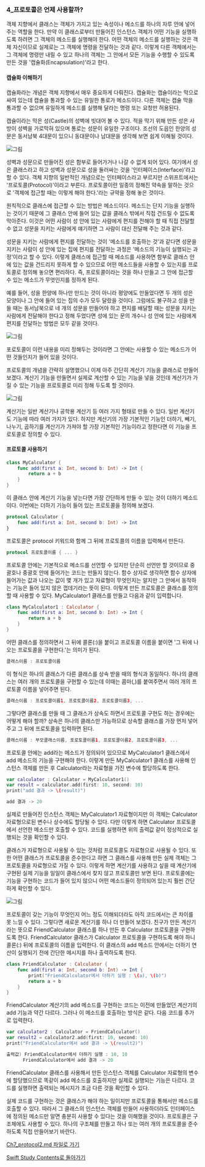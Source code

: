 ### 4_프로토콜은 언제 사용할까?

객체 지향에서 클래스는 객체가 가지고 있는 속성이나 메소드를 하나의 자루 안에 넣어주는 역할을 한다.
만약 이 클래스로부터 만들어진 인스턴스 객체가 어떤 기능을 실행하도록 하려면 그 객체의 메소드를 실행해야 한다.
어떤 객체의 메소드를 실행하는 것은 객체 자신이므로 실제로는 그 객체에 명령을 전달하는 것과 같다.
이렇게 다른 객체에서는 그 객체에 명령만 내릴 수 있고 하나의 객체는 그 안에서 모든 기능을 수행할 수 있도록 만든 것을 '캡슐화(Encapsulation)'라고 한다.


#### 캡슐화 이해하기

캡슐화라는 개념은 객체 지향에서 매우 중요하게 다뤄진다. 캡슐화는 캡슐이라는 막으로 싸여 있는데 캡슐을 통과할 수 있는 유일한 통로가 메소드이다.
다른 객체는 캡슐 막을 통과할 수 없으며 유일하게 메소드를 실행해 달라는 명령 또는 요청만 허용된다.

캡슐이라는 막은 성(Castle)의 성벽에 빗대어 볼 수 있다. 적을 막기 위해 만든 성은 사방이 성벽을 가로막혀 있으며 통로는 성문이 유일한 구조이다.
조선의 도읍인 한양의 성문은 동서남북 4대문이 있으니 동대문이나 남대문을 생각해 보면 쉽게 이해될 것이다.

![그림](https://user-images.githubusercontent.com/47494240/54984400-256b9c00-4ff2-11e9-833b-7f739af120b9.png)

성벽과 성문으로 만들어진 성은 함부로 들어가거나 나갈 수 없게 되어 있다. 여기에서 성은 클래스라고 하고 성벽과 성문으로 성을 둘러싸는 것을 '인터페이스(Interface)'라고 할 수 있다.
객체 지향의 일반적인 개념으로는 인터페이스라고 부르지만 스위프트에서는 '프로토콜(Protocol)'이라고 부른다.
프로토콜이란 일종의 정해진 약속을 말하는 것으로 '객체에 접근할 때는 이렇게 해야 한다.'라는 규약을 정해 놓은 것이다.

원칙적으로 클래스에 접근할 수 있는 방법은 메소드이다. 메소드는 단지 기능을 실행하는 것이기 때문에 그 클래스 안에 들어 있는 값을 클래스 밖에서 직접 건드릴 수 없도록 막아준다.
이것은 어떤 사람이 성 안에 있는 사람에게 편지를 전해야 할 때 직접 전달할 수 없고 성문을 지키는 사람에게 얘기하면 그 사람이 대신 전달해 주는 것과 같다.

성문을 지키는 사람에게 편지를 전달하는 것이 '메소드를 호출하는 것'과 같다면 성문을 지키는 사람이 성 안에 있는 집에 편지를 전달하는 과정은 '메소드의 기능이 실행되는 과정'이라고 할 수 있다.
이렇게 클래스에 접근할 때 메소드를 사용하면 함부로 클래스 안에 있는 값을 건드리지 못하게 할 수 있으므로 어떤 메소드들을 사용할 수 있는지를 프로토콜로 정의해 놓으면 편리하다.
즉, 프로토콜이라는 것을 하나 만들고 그 안에 접근할 수 있는 메소드가 무엇인지를 정하게 된다.

예를 들어, 성을 한양에 하나만 만드는 것이 아니라 평양에도 만들었다면 두 개의 성은 모양이나 그 안에 들어 있는 집의 수가 모두 달랐을 것이다.
그럼에도 불구하고 성을 만들 때는 동서남북으로 네 개의 성문을 만들어야 하고 편지를 배달할 때는 성문을 지키는 사람에게 전달해야 한다고 정해 두었다면 성에 있는 문의 개수나 성 안에 있는 사람에게 편지를 전달하는 방법은 모두 같을 것이다.

![그림](https://user-images.githubusercontent.com/47494240/54984401-256b9c00-4ff2-11e9-9485-b3184c7030f3.png)

포로토콜이 이런 내용을 미리 정해두는 것이라면 그 안에는 사용할 수 있는 메소드가 어떤 것들인지가 들어 있을 것이다.

프로토콜의 개념을 간략히 설명했으니 이제 아주 간단히 계산기 기능을 클래스로 만들어 보겠다.
계산기 기능을 만들면서 실제로 계산할 수 있는 기능을 넣을 것인데 계산기가 가질 수 있는 기능을 프로토콜로 미리 정해 두도록 할 것이다.

![그림](https://user-images.githubusercontent.com/47494240/54984402-26043280-4ff2-11e9-8a80-ddd8d03835fc.png)

계산기는 일반 계산기나 공학용 계산기 등 여러 가지 형태로 만들 수 있다. 일반 계산기도 기능에 따라 여러 가지가 있다.
하지만 계산기의 가장 기본적인 기능인 더하기, 빼기, 나누기, 곱하기를 계산기가 가져야 할 가장 기본적인 기능이라고 정한다면 이 기능을 프로토콜로 정의할 수 있다.


#### 프로토콜 사용하기
```swift
class MyCalculator {
    func add(first a: Int, second b: Int) -> Int {
        return a + b
    }
}
```
이 클래스 안에 계산기 기능을 넣는다면 가장 간단하게 만들 수 있는 것이 더하기 메소드이다. 이번에는 더하기 기능이 들어 있는 프로토콜을 정의해 보겠다.
```swift
protocol Calculator {
    func add(first a: Int, second b: Int) -> Int
}
```
프로토콜은 protocol 키워드와 함께 그 뒤에 프로토콜의 이름을 입력해서 만든다.
```swift
protocol 프로토콜이름 { ... }
```
프로토콜 안에는 기본적으로 메소드를 선언할 수 있지만 단순히 선언만 할 것이므로 중괄호나 중괄호 안에 들어가는 코드는 만들지 않는다.
함수 상자로 생각하면 함수 상자에 들어가는 값과 나오는 값이 몇 개가 있고 자료형이 무엇인지는 알지만 그 안에서 동작하는 기능은 들어 있지 않은 껍데기라는 뜻이 된다.
이렇게 만든 프로토콜은 클래스를 정의할 때 사용할 수 있다. MyCalculator1 클래스를 만들고 다음과 같이 입력합니다.
```swift
class MyCalculator1 : Calculator {
    func add(first a: Int, second b: Int) -> Int {
        return a + b
    }
}
```
어떤 클래스를 정의하면서 그 뒤에 콜론(:)을 붙이고 프로토콜 이름을 붙이면 '그 뒤에 나오는 프로토콜을 구현한다.'는 의미가 된다.
```swift
클래스이름 : 프로토콜이름
```
이 형식은 하나의 클래스가 다른 클래스를 상속 받을 때의 형식과 동일하다. 하나의 클래스는 여러 개의 프로토콜을 구현할 수 있는데 이때는 콤마(,)를 붙여주면서 여러 개의 프로토콜 이름을 넣어주면 된다.
```swift
클래스이름 : 프로토콜이름1, 프로토콜이름2, 프로토콜이름3, ...
```
그렇다면 클래스를 만들 때 그 클래스가 상속도 하면서 프로토콜 구현도 하는 경우에는 어떻게 해야 할까?
상속은 하나의 클래스만 가능하므로 상속할 클래스를 가장 먼저 넣어주고 그 뒤에 프로토콜을 입력하면 된다.
```swift
클래스이름 : 부모클래스이름, 포로토콜이름1, 프로토콜이름2, 프로토콜이름3, ...
```
프로토콜 안에는 add라는 메소드가 정의되어 있으므로 MyCalculator1 클래스에서 add 메소드의 기능을 구현해야 한다.
이렇게 만든 MyCalculator1 클래스를 사용해 인스턴스 객체를 만든 후 Calculator라는 자료형을 가진 변수에 할당하도록 한다.
```swift
var calculator : Calculator = MyCalculator1()
var result = calculator.add(first: 10, second: 10)
print("add 결과 -> \(result)")

add 결과 -> 20
```
실제로 만들어진 인스턴스 객체는 MyCalculator1 자료형이지만 이 객체는 Calculator 자료형으로된 변수나 상수에도 할당될 수 있다.
다만 이렇게 하면 Calculator 프로토콜에서 선언한 메소드만 호출할 수 있다. 코드를 실행하면 위의 출력값 같이 정상적으로 실행되는 것을 확인할 수 있다.

클래스가 자료형으로 사용될 수 있는 것처럼 프로토콜도 자료형으로 사용될 수 있다.
또한 어떤 클래스가 프로토콜을 준수한다고 하면 그 클래스를 사용해 만든 실제 객체는 그 프로토콜을 자료형으로 가질 수 있다.
이렇게 하면 계산기를 사용하고 싶을 때 계산기에 구현된 실제 기능을 일일이 클래스에서 찾지 않고 프로토콜만 보면 된다.
프로토콜에는 기능을 구현하는 코드가 들어 있지 않으니 어떤 메소드들이 정의되어 있는지 훨씬 간단하게 확인할 수 있다.

![그림](https://user-images.githubusercontent.com/47494240/54984403-26043280-4ff2-11e9-8a6c-dc5bc9b1532b.png)

프로토콜이 갖는 기능이 무엇인지 어느 정도 이해되더라도 아직 코드에서는 큰 차이를 못 느낄 수 있다. 그렇다면 새로운 계산기를 하나 더 만들어 보겠다.
친구가 만든 계산기라는 뜻으로 FriendCalculator 클래스를 하나 만든 후 Calculator 프로토콜을 구현하도록 한다.
FriendCalculator 클래스가 Calculator 프로토콜을 구현하도록 해야 하니 콜론(:) 뒤에 프로토콜의 이름을 입력한다.
이 클래스의 add 메소드 안에서는 더하기 연산이 실행되기 전에 간단한 메시지를 하나 출력하도록 한다.
```swift
class FriendCalculator : Calculator {
    func add(first a: Int, second b: Int) -> Int {
        print("FriendCalculator에서 더하기 실행 : \(a), \(b)")
        return a + b
    }
}
```
FriendCalculator 계산기의 add 메소드를 구현하는 코드는 이전에 만들었던 계산기의 add 기능과 약간 다르다. 그러나 이 메소드를 호출하는 방식은 같다. 다음 코드를 추가로 입력한다.
```swift
var calculator2 : Calculator = FriendCalculator()
var result2 = calculator2.add(first: 10, second: 10)
print("FriendCalculator에서 add 결과 -> \(result2)")

출력값) FriendCalculator에서 더하기 실행 : 10, 10
      FriendCalculator에서 add 결과 -> 20
```
FriendCalculator 클래스를 사용해서 만든 인스턴스 객체를 Calculator 자료형의 변수에 할당했으므로 똑같이 add 메소드를 호출하지만 실제로 실행되는 기능은 다르다.
코드를 실행하면 출력되는 메시지가 조금 다른 것을 확인할 수 있다.

실제 코드를 구현하는 것은 클래스가 해야 하는 일이지만 프로토콜을 통해서만 메소드를 호출할 수 있다.
따라서 그 클래스의 인스턴스 객체를 만들어 사용하더라도 인터페이스에 정의된 메소드만 알면 충분히 사용할 수 있다는 것을 이해했을 것이다.
프로토콜은 구조체에도 사용할 수 있다. 하나의 구조체를 만들고 하나 또는 여러 개의 프로토콜을 준수하도록 직접 만들어보기 바란다.


[Ch7_protocol2.md 파일로 가기](https://github.com/ChunsuKim/SwiftStudy/blob/master/Ch7_protocol2.md)

[Swift Study Contents로 돌아가기](https://github.com/ChunsuKim/SwiftStudy)
